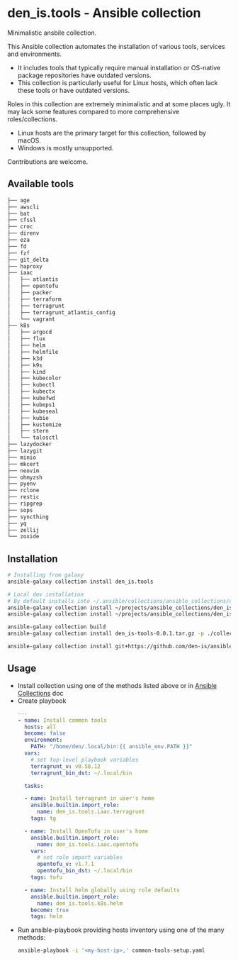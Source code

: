 # den_is.tools - Ansible collection

Minimalistic  ansbile collection.

This Ansible collection automates the installation of various tools, services and environments.

- It includes tools that typically require manual installation or OS-native package repositories have outdated versions.
- This collection is particularly useful for Linux hosts, which often lack these tools or have outdated versions.

Roles in this collection are extremely minimalistic and at some places ugly.
It may lack some features compared to more comprehensive roles/collections.

- Linux hosts are the primary target for this collection, followed by macOS.
- Windows is mostly unsupported.

Contributions are welcome.

## Available tools
```sh
├── age
├── awscli
├── bat
├── cfssl
├── croc
├── direnv
├── eza
├── fd
├── fzf
├── git_delta
├── haproxy
├── iaac
│   ├── atlantis
│   ├── opentofu
│   ├── packer
│   ├── terraform
│   ├── terragrunt
│   ├── terragrunt_atlantis_config
│   └── vagrant
├── k8s
│   ├── argocd
│   ├── flux
│   ├── helm
│   ├── helmfile
│   ├── k3d
│   ├── k9s
│   ├── kind
│   ├── kubecolor
│   ├── kubectl
│   ├── kubectx
│   ├── kubefwd
│   ├── kubeps1
│   ├── kubeseal
│   ├── kubie
│   ├── kustomize
│   ├── stern
│   └── talosctl
├── lazydocker
├── lazygit
├── minio
├── mkcert
├── neovim
├── ohmyzsh
├── pyenv
├── rclone
├── restic
├── ripgrep
├── sops
├── syncthing
├── yq
├── zellij
└── zoxide
```

## Installation

```sh
# Installing from galaxy
ansible-galaxy collection install den_is.tools

# Local dev installation
# By default installs into ~/.ansible/collections/ansible_collections/den_is/tools
ansible-galaxy collection install ~/projects/ansible_collections/den_is/tools
ansible-galaxy collection install ~/projects/ansible_collections/den_is/tools --upgrade

ansible-galaxy collection build
ansible-galaxy collection install den_is-tools-0.0.1.tar.gz -p ./collections

ansible-galaxy collection install git+https://github.com/den-is/ansible-collection-tools.git
```

## Usage
- Install collection using one of the methods listed above or in [Ansible Collections](https://docs.ansible.com/ansible/latest/collections_guide/collections_installing.html) doc
- Create playbook
  ```yaml
  ---
  - name: Install common tools
    hosts: all
    become: false
    environment:
      PATH: "/home/den/.local/bin:{{ ansible_env.PATH }}"
    vars:
      # set top-level playbook variables
      terragrunt_v: v0.58.12
      terragrunt_bin_dst: ~/.local/bin

    tasks:

    - name: Install terragrunt in user's home
      ansible.builtin.import_role:
        name: den_is.tools.iaac.terragrunt
      tags: tg

    - name: Install OpenTofu in user's home
      ansible.builtin.import_role:
        name: den_is.tools.iaac.opentofu
      vars:
        # set role import variables
        opentofu_v: v1.7.1
        opentofu_bin_dst: ~/.local/bin
      tags: tofu

    - name: Install helm globally using role defaults
      ansible.builtin.import_role:
        name: den_is.tools.k8s.helm
      become: true
      tags: helm
  ```
- Run ansible-playbook providing hosts inventory using one of the many methods:
  ```sh
  ansible-playbook -i '<my-host-ip>,' common-tools-setup.yaml
  ```
